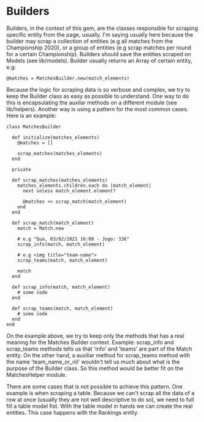# Builders

Builders, in the context of this gem, are the classes responsible for scraping specific entity from the page, usually. I'm saying usually here because the builder may scrap a collection of entities (e.g all matches from the Championship 2020), or a group of entities (e.g scrap matches per round for a certain Championship). Builders should save the entities scraped on Models (see lib/models). Builder usually returns an Array of certain entity, e.g:

    @matches = MatchesBuilder.new(match_elements)

Because the logic for scraping data is so verbose and complex, we try to keep the Builder class as easy as possible to understand. One way to do this is encapsulating the auxilar methods on a different module (see lib/helpers). Another way is using a pattern for the most common cases. Here is an example:

```#ruby
class MatchesBuilder

  def initialize(matches_elements)
    @matches = []

    scrap_matches(matches_elements)
  end

  private

  def scrap_matches(matches_elements)
    matches_elements.children.each do |match_element|
      next unless match_element.element?

      @matches << scrap_match(match_element)
    end
  end

  def scrap_match(match_element)
    match = Match.new

    # e.g "Qua, 03/02/2021 16:00 - Jogo: 336"
    scrap_info(match, match_element)

    # e.g <img title="team-name">
    scrap_teams(match, match_element)

    match
  end

  def scrap_info(match, match_element)
    # some code
  end

  def scrap_teams(match, match_element)
    # some code
  end
end
```

On the example above, we try to keep only the methods that has a real meaning for the Matches Builder context. Example: scrap_info and scrap_teams methods tells us that 'info' and 'teams' are part of the Match entity. On the other hand, a auxiliar method for scrap_teams method with the name 'team_name_or_nil' wouldn't tell us much about what is the purpose of the Builder class. So this method would be better fit on the MatchesHelper module.

There are some cases that is not possible to achieve this pattern. One example is when scraping a table. Because we can't scrap all the data of a row at once (usually they are not well descriptive to do so), we need to full fill a table model fist. With the table model in hands we can create the real entities. This case happens with the Rankings entity.
